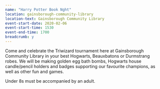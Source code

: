 ```yaml
---
name: "Harry Potter Book Nght"
location: gainsborough-community-library
location-text: Gainsborough Community Library
event-start-date: 2020-02-06
event-start-time: 1530
event-end-time: 1700
breadcrumb: y
---
```


Come and celebrate the Triwizard tournament here at Gainsborough Community Library in your best Hogwarts, Beauxbatons or Durmstrang robes. We will be making golden egg bath bombs, Hogwarts house candle/pencil holders and badges supporting our favourite champions, as well as other fun and games.

Under 8s must be accompanied by an adult.
